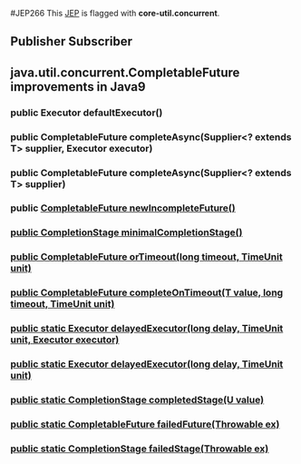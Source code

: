 #JEP266 
This [JEP](http://openjdk.java.net/jeps/266) is flagged with **core-util.concurrent**.

## Publisher Subscriber





## java.util.concurrent.CompletableFuture improvements in Java9



### public Executor defaultExecutor()
### public CompletableFuture<T> completeAsync(Supplier<? extends T> supplier, Executor executor)
### public CompletableFuture<T> completeAsync(Supplier<? extends T> supplier)

### public <U> CompletableFuture<U> newIncompleteFuture()
### public CompletionStage<T> minimalCompletionStage()
### public CompletableFuture<T> orTimeout(long timeout, TimeUnit unit)
### public CompletableFuture<T> completeOnTimeout(T value, long timeout, TimeUnit unit)
### public static Executor delayedExecutor(long delay, TimeUnit unit, Executor executor)
### public static Executor delayedExecutor(long delay, TimeUnit unit)
### public static <U> CompletionStage<U> completedStage(U value)
### public static <U> CompletableFuture<U> failedFuture(Throwable ex)
### public static <U> CompletionStage<U> failedStage(Throwable ex)
